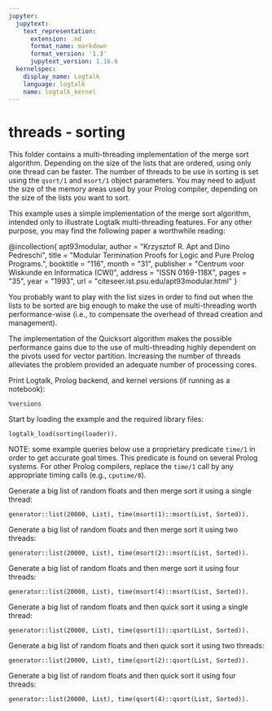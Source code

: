 ```yaml
---
jupyter:
  jupytext:
    text_representation:
      extension: .md
      format_name: markdown
      format_version: '1.3'
      jupytext_version: 1.16.6
  kernelspec:
    display_name: Logtalk
    language: logtalk
    name: logtalk_kernel
---
```


<!--
________________________________________________________________________

This file is part of Logtalk <https://logtalk.org/>  
SPDX-FileCopyrightText: 1998-2025 Paulo Moura <pmoura@logtalk.org>  
SPDX-License-Identifier: Apache-2.0

Licensed under the Apache License, Version 2.0 (the "License");
you may not use this file except in compliance with the License.
You may obtain a copy of the License at

    http://www.apache.org/licenses/LICENSE-2.0

Unless required by applicable law or agreed to in writing, software
distributed under the License is distributed on an "AS IS" BASIS,
WITHOUT WARRANTIES OR CONDITIONS OF ANY KIND, either express or implied.
See the License for the specific language governing permissions and
limitations under the License.
________________________________________________________________________
-->

# threads - sorting

This folder contains a multi-threading implementation of the merge sort 
algorithm.  Depending on the size of the lists that are ordered, using 
only one thread can be faster. The number of threads to be use in sorting 
is set using the `qsort/1` and `msort/1` object parameters. You may need
to adjust the size of the memory areas used by your Prolog compiler,
depending on the size of the lists you want to sort.

This example uses a simple implementation of the merge sort algorithm,
intended only to illustrate Logtalk multi-threading features. For any 
other purpose, you may find the following paper a worthwhile reading:

@incollection{ apt93modular,
	author = "Krzysztof R. Apt and Dino Pedreschi",
	title = "Modular Termination Proofs for Logic and Pure Prolog Programs.",
	booktitle = "116",
	month = "31",
	publisher = "Centrum voor Wiskunde en Informatica (CWI)",
	address = "ISSN 0169-118X",
	pages = "35",
	year = "1993",
	url = "citeseer.ist.psu.edu/apt93modular.html"
}

You probably want to play with the list sizes in order to find out when the 
lists to be sorted are big enough to make the use of multi-threading worth
performance-wise (i.e., to compensate the overhead of thread creation and 
management).

The implementation of the Quicksort algorithm makes the possible performance 
gains due to the use of multi-threading highly dependent on the pivots used 
for vector partition. Increasing the number of threads alleviates the problem 
provided an adequate number of processing cores.

Print Logtalk, Prolog backend, and kernel versions (if running as a notebook):

```logtalk
%versions
```

Start by loading the example and the required library files:

```logtalk
logtalk_load(sorting(loader)).
```

NOTE: some example queries below use a proprietary predicate `time/1` in
order to get accurate goal times. This predicate is found on several Prolog
systems. For other Prolog compilers, replace the `time/1` call by any
appropriate timing calls (e.g., `cputime/0`).

Generate a big list of random floats and then merge sort it using a single thread:

```logtalk
generator::list(20000, List), time(msort(1)::msort(List, Sorted)).
```

<!--
% 1,145,746 inferences, 0.40 CPU in 0.43 seconds (93% CPU, 2864365 Lips)

List = [0.326219, 0.545052, 0.21687, 0.0500493, 0.772745, 0.805005, 0.574483, 0.301708, 0.670021|...],
Sorted = [1.39358e-06, 0.000206126, 0.00026088, 0.000299165, 0.000362691, 0.000397709, 0.000539889, 0.000574419, 0.000578717|...] 

true.
-->

Generate a big list of random floats and then merge sort it using two threads:

```logtalk
generator::list(20000, List), time(msort(2)::msort(List, Sorted)).
```

<!--
% 80,067 inferences, 0.32 CPU in 0.21 seconds (150% CPU, 250209 Lips)

List = [0.963245, 0.666814, 0.3841, 0.281952, 0.806571, 0.608224, 0.623344, 0.138888, 0.867367|...],
Sorted = [5.89827e-05, 0.00010463, 0.000105771, 0.000171936, 0.00022632, 0.000378509, 0.000392918, 0.00041885, 0.000482844|...] 

true.
-->

Generate a big list of random floats and then merge sort it using four threads:

```logtalk
generator::list(20000, List), time(msort(4)::msort(List, Sorted)).
```

<!--
% 80,079 inferences, 0.32 CPU in 0.16 seconds (204% CPU, 250247 Lips)

List = [0.0923009, 0.443585, 0.72304, 0.945816, 0.501491, 0.311327, 0.597448, 0.915656, 0.666957|...],
Sorted = [3.65916e-05, 4.06822e-05, 5.07434e-05, 6.09007e-05, 0.000134275, 0.000190491, 0.00024128, 0.000361441, 0.000412926|...] 

true.
-->

Generate a big list of random floats and then quick sort it using a single thread:

```logtalk
generator::list(20000, List), time(qsort(1)::qsort(List, Sorted)).
```

<!--
% 1,145,746 inferences, 0.40 CPU in 0.43 seconds (93% CPU, 2864365 Lips)

List = [0.326219, 0.545052, 0.21687, 0.0500493, 0.772745, 0.805005, 0.574483, 0.301708, 0.670021|...],
Sorted = [1.39358e-06, 0.000206126, 0.00026088, 0.000299165, 0.000362691, 0.000397709, 0.000539889, 0.000574419, 0.000578717|...] 

true.
-->

Generate a big list of random floats and then quick sort it using two threads:

```logtalk
generator::list(20000, List), time(qsort(2)::qsort(List, Sorted)).
```

<!--
% 80,067 inferences, 0.32 CPU in 0.21 seconds (150% CPU, 250209 Lips)

List = [0.963245, 0.666814, 0.3841, 0.281952, 0.806571, 0.608224, 0.623344, 0.138888, 0.867367|...],
Sorted = [5.89827e-05, 0.00010463, 0.000105771, 0.000171936, 0.00022632, 0.000378509, 0.000392918, 0.00041885, 0.000482844|...] 

true.
-->

Generate a big list of random floats and then quick sort it using four threads:

```logtalk
generator::list(20000, List), time(qsort(4)::qsort(List, Sorted)).
```

<!--
% 80,079 inferences, 0.32 CPU in 0.16 seconds (204% CPU, 250247 Lips)

List = [0.0923009, 0.443585, 0.72304, 0.945816, 0.501491, 0.311327, 0.597448, 0.915656, 0.666957|...],
Sorted = [3.65916e-05, 4.06822e-05, 5.07434e-05, 6.09007e-05, 0.000134275, 0.000190491, 0.00024128, 0.000361441, 0.000412926|...] 

true.
-->
